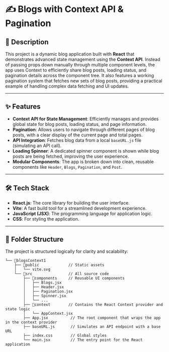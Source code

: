 # ✍️ Blogs with Context API & Pagination

## 📄 **Description**

This project is a dynamic blog application built with **React** that demonstrates advanced state management using the **Context API**. Instead of passing props down manually through multiple component levels, the app uses Context to efficiently share blog posts, loading status, and pagination details across the component tree. It also features a working pagination system that fetches new sets of blog posts, providing a practical example of handling complex data fetching and UI updates.

---

## ✨ **Features**

-   **Context API for State Management**: Efficiently manages and provides global state for blog posts, loading status, and page information.
-   **Pagination**: Allows users to navigate through different pages of blog posts, with a clear display of the current page and total pages.
-   **API Integration**: Fetches blog data from a local `baseURL.js` file (simulating an API call).
-   **Loading Spinner**: A dedicated spinner component is shown while blog posts are being fetched, improving the user experience.
-   **Modular Components**: The app is broken down into clean, reusable components like `Header`, `Blogs`, `Pagination`, and `Post`.

---

## 🛠️ **Tech Stack**

-   **React.js**: The core library for building the user interface.
-   **Vite**: A fast build tool for a streamlined development experience.
-   **JavaScript (JSX)**: The programming language for application logic.
-   **CSS**: For styling the application.

---

## 📁 **Folder Structure**

The project is structured logically for clarity and scalability:

```
└── 📁blogsContext1
	├── 📁public             // Static assets
	│   └── vite.svg
	└── 📁src                // All source code
		├── 📁components     // Reusable UI components
		│   ├── Blogs.jsx
		│   ├── Header.jsx
		│   ├── Pagination.jsx
		│   ├── Spinner.jsx
		│   └── ...
		├── 📁context        // Contains the React Context provider and state logic
		│   └── AppContext.jsx
		├── App.jsx          // The root component that wraps the app in the context provider
		├── baseURL.js       // Simulates an API endpoint with a base URL
		├── index.css        // Global styles
		└── main.jsx         // The entry point for the React application
```
